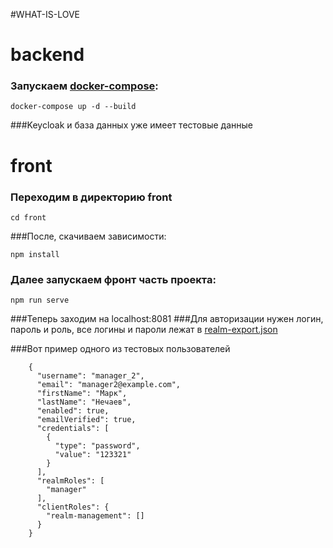 #WHAT-IS-LOVE

# backend
### Запускаем [docker-compose](docker-compose.yml):
 
```
docker-compose up -d --build
```
###Keycloak и база данных уже имеет тестовые данные

# front

### Переходим в директорию front
```
cd front
```
###После, скачиваем зависимости:
```
npm install
```

### Далее запускаем фронт часть проекта:
```
npm run serve
```
###Теперь заходим на localhost:8081
###Для авторизации нужен логин, пароль и роль, все логины и пароли лежат в [realm-export.json](keycloak/realm-export.json)

###Вот пример одного из тестовых пользователей
```
    {
      "username": "manager_2",
      "email": "manager2@example.com",
      "firstName": "Марк",
      "lastName": "Нечаев",
      "enabled": true,
      "emailVerified": true,
      "credentials": [
        {
          "type": "password",
          "value": "123321"
        }
      ],
      "realmRoles": [
        "manager"
      ],
      "clientRoles": {
        "realm-management": []
      }
    }
```


